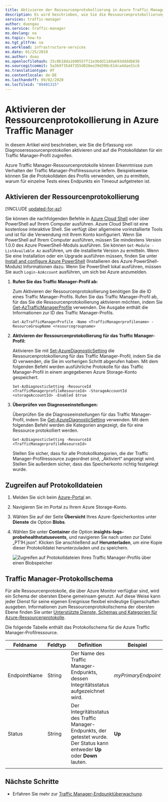 ```yaml
---
title: Aktivieren der Ressourcenprotokollierung in Azure Traffic Manager
description: Es wird beschrieben, wie Sie die Ressourcenprotokollierung für Ihr Traffic Manager-Profil aktivieren und auf die Protokolldateien zugreifen, die sich bei dem Vorgang ergeben.
services: traffic-manager
author: duongau
ms.service: traffic-manager
ms.devlang: na
ms.topic: how-to
ms.tgt_pltfrm: na
ms.workload: infrastructure-services
ms.date: 01/25/2019
ms.author: duau
ms.openlocfilehash: 25c0b18da1690557f11e36dd11dda693ddddb838
ms.sourcegitcommit: 5a3b9f35d47355d026ee39d398c614ca4dae51c6
ms.translationtype: HT
ms.contentlocale: de-DE
ms.lasthandoff: 09/02/2020
ms.locfileid: "89401315"
---
```

# <a name="enable-resource-logging-in-azure-traffic-manager"></a>Aktivieren der Ressourcenprotokollierung in Azure Traffic Manager

In diesem Artikel wird beschrieben, wie Sie die Erfassung von Diagnoseressourcenprotokollen aktivieren und auf die Protokolldaten für ein Traffic Manager-Profil zugreifen.

Azure Traffic Manager-Ressourcenprotokolle können Erkenntnisse zum Verhalten der Traffic Manager-Profilressource liefern. Beispielsweise können Sie die Protokolldaten des Profils verwenden, um zu ermitteln, warum für einzelne Tests eines Endpunkts ein Timeout aufgetreten ist.

## <a name="enable-resource-logging"></a>Aktivieren der Ressourcenprotokollierung

[!INCLUDE [updated-for-az](../../includes/updated-for-az.md)]

Sie können die nachfolgenden Befehle in [Azure Cloud Shell](https://shell.azure.com/powershell) oder über PowerShell auf Ihrem Computer ausführen. Azure Cloud Shell ist eine kostenlose interaktive Shell. Sie verfügt über allgemeine vorinstallierte Tools und ist für die Verwendung mit Ihrem Konto konfiguriert. Wenn Sie PowerShell auf Ihrem Computer ausführen, müssen Sie mindestens Version 1.0.0 des Azure PowerShell-Moduls ausführen. Sie können `Get-Module -ListAvailable Az` ausführen, um die installierte Version zu ermitteln. Wenn Sie eine Installation oder ein Upgrade ausführen müssen, finden Sie unter [Install and configure Azure PowerShell](/powershell/azure/install-az-ps) (Installieren des Azure PowerShell-Moduls) Informationen dazu. Wenn Sie PowerShell lokal ausführen, müssen Sie auch `Login-AzAccount` ausführen, um sich bei Azure anzumelden.

1. **Rufen Sie das Traffic Manager-Profil ab:**

    Zum Aktivieren der Ressourcenprotokollierung benötigen Sie die ID eines Traffic Manager-Profils. Rufen Sie das Traffic Manager-Profil ab, für das Sie die Ressourcenprotokollierung aktivieren möchten, indem Sie [Get-AzTrafficManagerProfile](/powershell/module/az.TrafficManager/Get-azTrafficManagerProfile) verwenden. Die Ausgabe enthält die Informationen zur ID des Traffic Manager-Profils.

    ```azurepowershell-interactive
    Get-AzTrafficManagerProfile -Name <TrafficManagerprofilename> -ResourceGroupName <resourcegroupname>
    ```

2. **Aktivieren der Ressourcenprotokollierung für das Traffic Manager-Profil:**

    Aktivieren Sie mit [Set-AzureDiagnosticSetting](https://docs.microsoft.com/powershell/module/az.monitor/set-azdiagnosticsetting?view=latest) die Ressourcenprotokollierung für das Traffic Manager-Profil, indem Sie die ID verwenden, die Sie im vorherigen Schritt abgerufen haben. Mit dem folgenden Befehl werden ausführliche Protokolle für das Traffic Manager-Profil in einem angegebenen Azure Storage-Konto gespeichert. 

      ```azurepowershell-interactive
    Set-AzDiagnosticSetting -ResourceId <TrafficManagerprofileResourceId> -StorageAccountId <storageAccountId> -Enabled $true
      ``` 
3. **Überprüfen von Diagnoseeinstellungen:**

      Überprüfen Sie die Diagnoseeinstellungen für das Traffic Manager-Profil, indem Sie [Get-AzureDiagnosticSetting](https://docs.microsoft.com/powershell/module/az.monitor/get-azdiagnosticsetting?view=latest) verwenden. Mit dem folgenden Befehl werden die Kategorien angezeigt, die für eine Ressource protokolliert werden.

     ```azurepowershell-interactive
     Get-AzDiagnosticSetting -ResourceId <TrafficManagerprofileResourceId>
     ```  
      Stellen Sie sicher, dass für alle Protokollkategorien, die der Traffic Manager-Profilressource zugeordnet sind, „Aktiviert“ angezeigt wird. Stellen Sie außerdem sicher, dass das Speicherkonto richtig festgelegt wurde.

## <a name="access-log-files"></a>Zugreifen auf Protokolldateien
1. Melden Sie sich beim [Azure-Portal](https://portal.azure.com) an. 
1. Navigieren Sie im Portal zu Ihrem Azure Storage-Konto.
2. Wählen Sie auf der Seite **Übersicht** Ihres Azure-Speicherkontos unter **Dienste** die Option **Blobs**.
3. Wählen Sie unter **Container** die Option **insights-logs-probehealthstatusevents**, und navigieren Sie nach unten zur Datei „PT1H.json“. Klicken Sie anschließend auf **Herunterladen**, um eine Kopie dieser Protokolldatei herunterzuladen und zu speichern.

    ![Zugreifen auf Protokolldateien Ihres Traffic Manager-Profils über einen Blobspeicher](./media/traffic-manager-logs/traffic-manager-logs.png)


## <a name="traffic-manager-log-schema"></a>Traffic Manager-Protokollschema

Für alle Ressourcenprotokolle, die über Azure Monitor verfügbar sind, wird ein Schema der obersten Ebene gemeinsam genutzt. Auf diese Weise kann jeder Dienst für seine eigenen Ereignisse flexibel eindeutige Eigenschaften ausgeben. Informationen zum Ressourcenprotokollschema der obersten Ebene finden Sie unter [Unterstützte Dienste, Schemas und Kategorien für Azure-Ressourcenprotokolle](../azure-monitor/platform/tutorial-dashboards.md).

Die folgende Tabelle enthält das Protokollschema für die Azure Traffic Manager-Profilressource.

|Feldname|Feldtyp|Definition|Beispiel|
|----|----|---|---|
|EndpointName|String|Der Name des Traffic Manager-Endpunkts, dessen Integritätsstatus aufgezeichnet wird.|*myPrimaryEndpoint*|
|Status|String|Der Integritätsstatus des Traffic Manager-Endpunkts, der getestet wurde. Der Status kann entweder **Up** oder **Down** lauten.|**Up**|
|||||

## <a name="next-steps"></a>Nächste Schritte

* Erfahren Sie mehr zur [Traffic Manager-Endpunktüberwachung](traffic-manager-monitoring.md).


